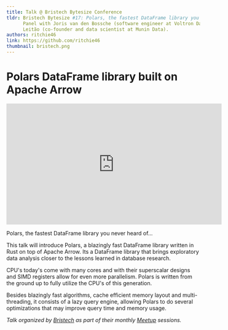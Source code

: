 ```yaml
---
title: Talk @ Bristech Bytesize Conference
tldr: Bristech Bytesize #17: Polars, the fastest DataFrame library you never heard of...
      Panel with Joris van den Bossche (software engineer at Voltron Data) & Jorge C.
      Leitão (co-founder and data scientist at Munin Data).
authors: ritchie46
link: https://github.com/ritchie46
thumbnail: bristech.png
---
```


# Polars DataFrame library built on Apache Arrow

<iframe
  allow="accelerometer; autoplay; clipboard-write; encrypted-media; gyroscope; picture-in-picture"
  allowfullscreen
  frameborder="0"
  height="315"
  src="https://www.youtube-nocookie.com/embed/XAU3dUjaX38"
  width="560"
>
</iframe>

Polars, the fastest DataFrame library you never heard of...

This talk will introduce Polars, a blazingly fast DataFrame library written in Rust on
top of Apache Arrow. Its a DataFrame library that brings exploratory data analysis
closer to the lessons learned in database research.

CPU's today's come with many cores and with their superscalar designs and SIMD
registers allow for even more parallelism. Polars is written from the ground up to
fully utilize the CPU's of this generation.

Besides blazingly fast algorithms, cache efficient memory layout and multi-threading,
it consists of a lazy query engine, allowing Polars to do several optimizations that
may improve query time and memory usage.

_Talk organized by [Bristech](https://bris.tech/) as part of their monthly
[Meetup](https://www.meetup.com/bristech/events/279653542/) sessions._
